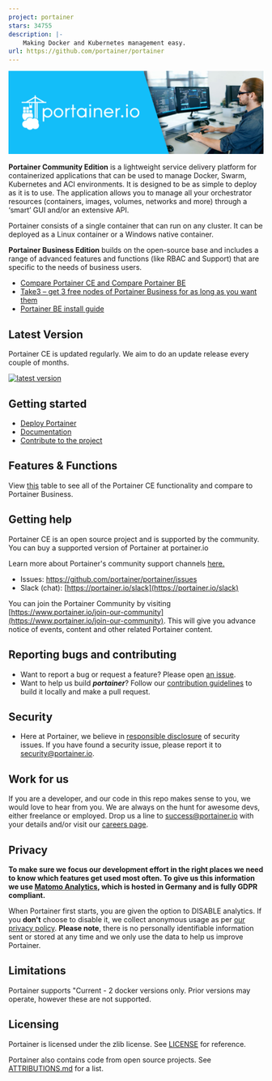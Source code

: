 ```yaml
---
project: portainer
stars: 34755
description: |-
    Making Docker and Kubernetes management easy.
url: https://github.com/portainer/portainer
---
```


<p align="center">
  <img title="portainer" src='https://github.com/portainer/portainer/blob/develop/app/assets/images/portainer-github-banner.png?raw=true' />
</p>

**Portainer Community Edition** is a lightweight service delivery platform for containerized applications that can be used to manage Docker, Swarm, Kubernetes and ACI environments. It is designed to be as simple to deploy as it is to use. The application allows you to manage all your orchestrator resources (containers, images, volumes, networks and more) through a ‘smart’ GUI and/or an extensive API.

Portainer consists of a single container that can run on any cluster. It can be deployed as a Linux container or a Windows native container.

**Portainer Business Edition** builds on the open-source base and includes a range of advanced features and functions (like RBAC and Support) that are specific to the needs of business users.

- [Compare Portainer CE and Compare Portainer BE](https://www.portainer.io/features)
- [Take3 – get 3 free nodes of Portainer Business for as long as you want them](https://www.portainer.io/take-3)
- [Portainer BE install guide](https://academy.portainer.io/install/)

## Latest Version

Portainer CE is updated regularly. We aim to do an update release every couple of months.

[![latest version](https://img.shields.io/github/v/release/portainer/portainer?color=%2344cc11&label=Latest%20release&style=for-the-badge)](https://github.com/portainer/portainer/releases/latest)

## Getting started

- [Deploy Portainer](https://docs.portainer.io/start/install-ce)
- [Documentation](https://docs.portainer.io)
- [Contribute to the project](https://docs.portainer.io/contribute/contribute)

## Features & Functions

View [this](https://www.portainer.io/features) table to see all of the Portainer CE functionality and compare to Portainer Business.

## Getting help

Portainer CE is an open source project and is supported by the community. You can buy a supported version of Portainer at portainer.io

Learn more about Portainer's community support channels [here.](https://www.portainer.io/resources/get-help/get-support)

- Issues: https://github.com/portainer/portainer/issues
- Slack (chat): [https://portainer.io/slack](https://portainer.io/slack)

You can join the Portainer Community by visiting [https://www.portainer.io/join-our-community](https://www.portainer.io/join-our-community). This will give you advance notice of events, content and other related Portainer content.

## Reporting bugs and contributing

- Want to report a bug or request a feature? Please open [an issue](https://github.com/portainer/portainer/issues/new).
- Want to help us build **_portainer_**? Follow our [contribution guidelines](https://docs.portainer.io/contribute/contribute) to build it locally and make a pull request.

## Security

- Here at Portainer, we believe in [responsible disclosure](https://en.wikipedia.org/wiki/Responsible_disclosure) of security issues. If you have found a security issue, please report it to <security@portainer.io>.

## Work for us

If you are a developer, and our code in this repo makes sense to you, we would love to hear from you. We are always on the hunt for awesome devs, either freelance or employed. Drop us a line to success@portainer.io with your details and/or visit our [careers page](https://apply.workable.com/portainer/).

## Privacy

**To make sure we focus our development effort in the right places we need to know which features get used most often. To give us this information we use [Matomo Analytics](https://matomo.org/), which is hosted in Germany and is fully GDPR compliant.**

When Portainer first starts, you are given the option to DISABLE analytics. If you **don't** choose to disable it, we collect anonymous usage as per [our privacy policy](https://www.portainer.io/legal/privacy-policy). **Please note**, there is no personally identifiable information sent or stored at any time and we only use the data to help us improve Portainer.

## Limitations

Portainer supports "Current - 2 docker versions only. Prior versions may operate, however these are not supported.

## Licensing

Portainer is licensed under the zlib license. See [LICENSE](./LICENSE) for reference.

Portainer also contains code from open source projects. See [ATTRIBUTIONS.md](./ATTRIBUTIONS.md) for a list.

